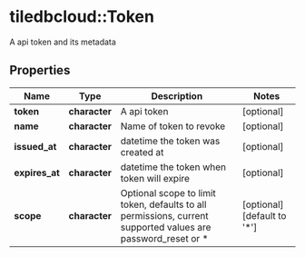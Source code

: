 # tiledbcloud::Token

A api token and its metadata
## Properties
Name | Type | Description | Notes
------------ | ------------- | ------------- | -------------
**token** | **character** | A api token | [optional] 
**name** | **character** | Name of token to revoke | [optional] 
**issued_at** | **character** | datetime the token was created at | [optional] 
**expires_at** | **character** | datetime the token when token will expire | [optional] 
**scope** | **character** | Optional scope to limit token, defaults to all permissions, current supported values are password_reset or * | [optional] [default to &#39;*&#39;]



